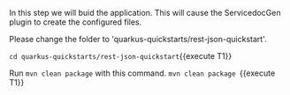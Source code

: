 In this step we will buid the application. This will cause the ServicedocGen plugin to create the configured files.


Please change the folder to &#39;quarkus-quickstarts/rest-json-quickstart&#39;.

`cd quarkus-quickstarts/rest-json-quickstart`{{execute T1}}


Run `mvn clean package` with this command.
`mvn clean package `{{execute T1}} 




